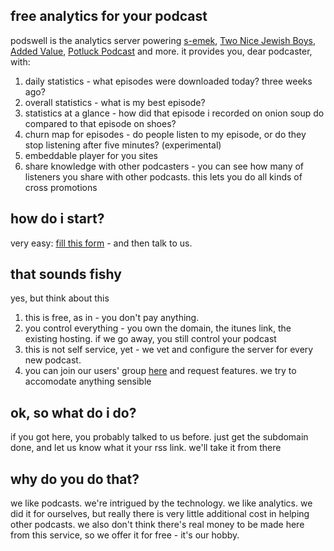 ## free analytics for your podcast

podswell is the analytics server powering [s-emek](http://s-emek.com), [Two Nice Jewish Boys](http://2njb.com), [Added Value](http://added-value.co), [Potluck Podcast](http://potluckpotcast.com) and more.
it provides you, dear podcaster, with:
1. daily statistics - what episodes were downloaded today? three weeks ago?
2. overall statistics - what is my best episode?
3. statistics at a glance - how did that episode i recorded on onion soup do compared to that episode on shoes?
4. churn map for episodes - do people listen to my episode, or do they stop listening after five minutes? (experimental)
5. embeddable player for you sites
6. share knowledge with other podcasters - you can see how many of listeners you share with other podcasts. this lets you do all kinds of cross promotions 

## how do i start?

very easy:  [fill this form](https://docs.google.com/forms/d/e/1FAIpQLSeX-_iSUB5XGaOMiavTKn6M5VjYKPC21MaE4il6G1eawTZDqQ/viewform?entry.71613343&entry.491095781&entry.1470118988) - and then talk to us.

## that sounds fishy

yes, but think about this
1. this is free, as in - you don't pay anything.
2. you control everything - you own the domain, the itunes link, the existing hosting. if we go away, you still control your podcast
3. this is not self service, yet - we vet and configure the server for every new podcast.
4. you can join our users' group [here](https://www.facebook.com/groups/231006223976425/) and request features. we try to accomodate anything sensible

## ok, so what do i do?

if you got here, you probably talked to us before. just get the subdomain done, and let us know what it your rss link. we'll take it from there

## why do you do that?

we like podcasts. we're intrigued by the technology. we like analytics. we did it for ourselves, but really there is very little additional cost in helping other podcasts. we also don't think there's real money to be made here from this service, so we offer it for free - it's our hobby.

